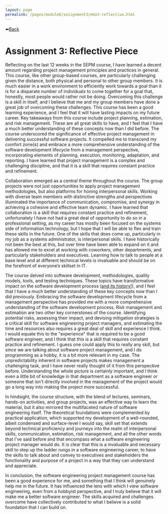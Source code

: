 ```yaml
---
layout: page
permalink: /pages/module6/assignment3/m6a3-reflective.html
---
```


⬅️[Back](/pages/module6/assignment3/m6a3.html)

# Assignment 3: Reflective Piece

Reflecting on the last 12 weeks in the SEPM course, I have learned a decent amount regarding project management principles and practices in general. This course, like other group-based courses, are particularly challenging given the distance, both physical and personal to other group members. It is much easier in a work environment to efficiently work towards a goal than it is for a disparate number of individuals to come together for a goal that, honestly, most people would rather not be doing. Overcoming this challenge is a skill in itself, and I believe that me and my group members have done a great job of overcoming these challenges. This course has been a good learning experience, and I feel that it will have lasting impacts on my future career. Key takeaways from this course include project planning, estimation, and risk management. These are all great skills to have, and I feel that I have a much better understanding of these concepts now than I did before. The course underscored the significance of effective project management in delivering successful software projects. It compelled me to transcend my comfort zone(s) and embrace a more comprehensive understanding of the software development lifecycle from a management perspective, incorporating elements of planning, execution, monitoring, adaptation, and reporting. I have learned that project management is a complex and challenging discipline, and that it is a skill that requires constant practice and refinement.

Collaboration emerged as a central theme throughout the course. The group projects were not just opportunities to apply project management methodologies, but also platforms for honing interpersonal skills. Working with diverse team members with distinctive strengths and perspectives illuminated the importance of communication, compromise, and synergy in achieving a cohesive and effective team dynamic. I have learned that collaboration is a skill that requires constant practice and refinement, unfortunately I have not had a great deal of opportunity to do so in a professional setting, as my career has mostly been focused on the systems side of information technology, but I hope that I will be able to flex and train these skills in the future. One of the skills that does come up, particularly in my job as a systems administrator, is interpersonal skills. I have historically not been the best at this, but over time have been able to expand on it and has allowed me to excel at working with coworkers, other departments, and particularly stakeholders and executives. Learning how to talk to people at a base level and at different technical levels is invaluable and should be on the forefront of everyone’s skillset in IT.

The course delved into software development, methodologies, quality models, tools, and testing techniques. These topics have transformative impact on the software development process ([and its history!](/pages/module6/unit-assignments/unit10/m6u10-eportfolio-activity.html)), and I feel that I have a much better understanding of these key concepts now than I did previously. Embracing the software development lifecycle from a management perspective has provided me with a more comprehensive understanding of the software development process. Risk management and estimation are two other key cornerstones of the course. Identifying potential risks, assessing their impact, and devising mitigation strategies is a critical skill for software engineering project managers, and estimating the time and resources also requires a great deal of skill and experience I think. I would equate this to the "experience" that is required to be a good software engineer, and I think that this is a skill that requires constant practice and refinement. I guess one could apply this to really any skill, but since we are talking about software project management, and I do programming as a hobby, it is a bit more relevant in my case. The unpredictability inherent in software projects makes management a challenging task, and I have never really thought of it from this perspective before. Understanding the whole picture is certainly important, and I think even a little bit of knowledge in that department as a software engineer or someone that isn't directly involved in the management of the project would go a long way into making the project more successful.

In hindsight, the course structure, with the blend of lectures, seminars, hands-on activities, and group projects, was an effective way to learn the material, but it also mirrored the multifaceted nature of software engineering itself. The theoretical foundations were complemented by practical application, which supported my development of a well-rounded, albeit condensed and surface-level I would say, skill set that extends beyond technical proficiency and journeys into the realm of interpersonal skills, communication, estimation, risk management, and all the other words that I've said before and that encompass what a software engineering project manager would do. It is clear that this is a invaluable and necessary skill to step up the ladder rungs in a software engineering career, to have the skills to talk about and convey to executives and stakeholders the functionality and purpose of a project in a way that they can understand and appreciate.

In conclusion, the software engineering project management course has been a good experience for me, and something that I think will genuinely help me in the future. It has influenced the lens with which I view software engineering, even from a hobbyist perspective, and I truly believe that it will make me a better software engineer. The skills acquired and challenges overcome have collectively contributed to what I believe is a solid foundation that I can build on.
